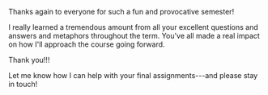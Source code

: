 Thanks again to everyone for such a fun and provocative semester! 

I really learned a tremendous amount from all your excellent questions and answers and metaphors throughout the term. You've all made a real impact on how I'll approach the course going forward. 

Thank you!!!

Let me know how I can help with your final assignments---and please stay in touch!
